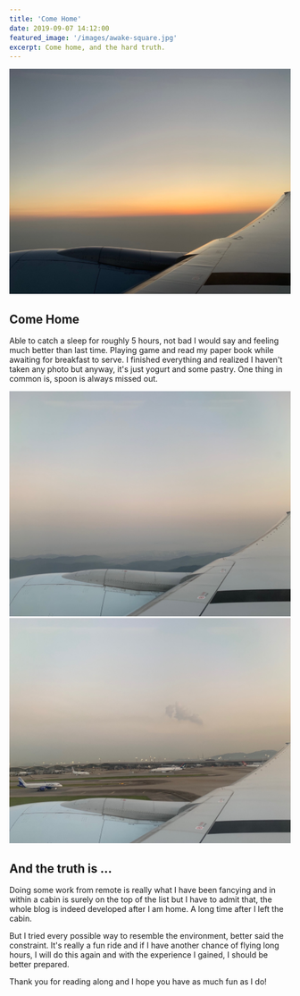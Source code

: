 ```yaml
---
title: 'Come Home'
date: 2019-09-07 14:12:00
featured_image: '/images/awake-square.jpg'
excerpt: Come home, and the hard truth.
---
```


![](/images/awake.jpg)

## Come Home

Able to catch a sleep for roughly 5 hours, not bad I would say and feeling much better than last time. Playing game and read my paper book while awaiting for breakfast to serve. I finished everything and realized I haven't taken any photo but anyway, it's just yogurt and some pastry. One thing in common is, spoon is always missed out.

<div class="gallery" data-columns="1">
	<img src="/images/comehome1.jpg">
	<img src="/images/comehome2.jpg">
</div>

## And the truth is ...

Doing some work from remote is really what I have been fancying and in within a cabin is surely on the top of the list but I have to admit that, the whole blog is indeed developed after I am home. A long time after I left the cabin. 

But I tried every possible way to resemble the environment, better said the constraint. It's really a fun ride and if I have another chance of flying long hours, I will do this again and with the experience I gained, I should be better prepared.

Thank you for reading along and I hope you have as much fun as I do!